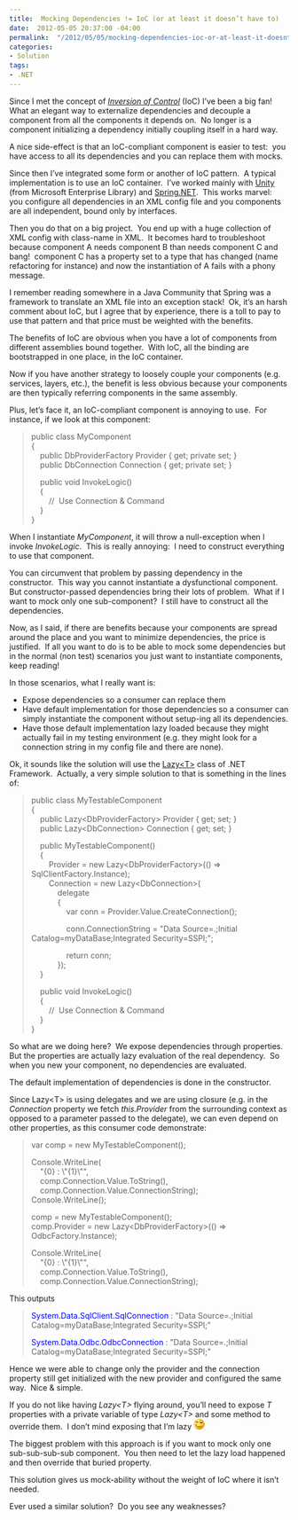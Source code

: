 ```yaml
---
title:  Mocking Dependencies != IoC (or at least it doesn’t have to)
date:  2012-05-05 20:37:00 -04:00
permalink:  "/2012/05/05/mocking-dependencies-ioc-or-at-least-it-doesnt-have-to/"
categories:
- Solution
tags:
- .NET
---
```

<p>Since I met the concept of <em><a href="http://martinfowler.com/bliki/InversionOfControl.html">Inversion of Control</a></em> (IoC) I’ve been a big fan!&#160; What an elegant way to externalize dependencies and decouple a component from all the components it depends on.&#160; No longer is a component initializing a dependency initially coupling itself in a hard way.</p>  <p>A nice side-effect is that an IoC-compliant component is easier to test:&#160; you have access to all its dependencies and you can replace them with mocks.</p>  <p>Since then I’ve integrated some form or another of IoC pattern.&#160; A typical implementation is to use an IoC container.&#160; I’ve worked mainly with <a href="http://msdn.microsoft.com/en-us/library/ff663144.aspx">Unity</a> (from Microsoft Enterprise Library) and <a href="http://www.springframework.net/">Spring.NET</a>.&#160; This works marvel:&#160; you configure all dependencies in an XML config file and you components are all independent, bound only by interfaces.</p>  <p>Then you do that on a big project.&#160; You end up with a huge collection of XML config with class-name in XML.&#160; It becomes hard to troubleshoot because component A needs component B than needs component C and bang!&#160; component C has a property set to a type that has changed (name refactoring for instance) and now the instantiation of A fails with a phony message.</p>  <p>I remember reading somewhere in a Java Community that Spring was a framework to translate an XML file into an exception stack!&#160; Ok, it’s an harsh comment about IoC, but I agree that by experience, there is a toll to pay to use that pattern and that price must be weighted with the benefits.</p>  <p>The benefits of IoC are obvious when you have a lot of components from different assemblies bound together.&#160; With IoC, all the binding are bootstrapped in one place, in the IoC container.</p>  <p>Now if you have another strategy to loosely couple your components (e.g. services, layers, etc.), the benefit is less obvious because your components are then typically referring components in the same assembly.</p>  <p>Plus, let’s face it, an IoC-compliant component is annoying to use.&#160; For instance, if we look at this component:</p>  <blockquote>   <p>public class MyComponent     <br />{      <br />&#160;&#160;&#160; public DbProviderFactory Provider { get; private set; }      <br />&#160;&#160;&#160; public DbConnection Connection { get; private set; }</p>    <p>&#160;&#160;&#160; public void InvokeLogic()     <br />&#160;&#160;&#160; {      <br />&#160;&#160;&#160;&#160;&#160;&#160;&#160; //&#160; Use Connection &amp; Command      <br />&#160;&#160;&#160; }      <br />}</p> </blockquote>  <p>When I instantiate <em>MyComponent</em>, it will throw a null-exception when I invoke <em>InvokeLogic</em>.&#160; This is really annoying:&#160; I need to construct everything to use that component.</p>  <p>You can circumvent that problem by passing dependency in the constructor.&#160; This way you cannot instantiate a dysfunctional component.&#160; But constructor-passed dependencies bring their lots of problem.&#160; What if I want to mock only one sub-component?&#160; I still have to construct all the dependencies.</p>  <p>Now, as I said, if there are benefits because your components are spread around the place and you want to minimize dependencies, the price is justified.&#160; If all you want to do is to be able to mock some dependencies but in the normal (non test) scenarios you just want to instantiate components, keep reading!</p>  <p>In those scenarios, what I really want is:</p>  <ul>   <li>Expose dependencies so a consumer can replace them</li>    <li>Have default implementation for those dependencies so a consumer can simply instantiate the component without setup-ing all its dependencies.</li>    <li>Have those default implementation lazy loaded because they might actually fail in my testing environment (e.g. they might look for a connection string in my config file and there are none).</li> </ul>  <p>Ok, it sounds like the solution will use the <a href="http://msdn.microsoft.com/en-us/library/dd642331.aspx">Lazy&lt;T&gt;</a> class of .NET Framework.&#160; Actually, a very simple solution to that is something in the lines of:</p>  <blockquote>   <p>public class MyTestableComponent     <br />{      <br />&#160;&#160;&#160; public Lazy&lt;DbProviderFactory&gt; Provider { get; set; }      <br />&#160;&#160;&#160; public Lazy&lt;DbConnection&gt; Connection { get; set; }</p>    <p>&#160;&#160;&#160; public MyTestableComponent()     <br />&#160;&#160;&#160; {      <br />&#160;&#160;&#160;&#160;&#160;&#160;&#160; Provider = new Lazy&lt;DbProviderFactory&gt;(() =&gt; SqlClientFactory.Instance);      <br />&#160;&#160;&#160;&#160;&#160;&#160;&#160; Connection = new Lazy&lt;DbConnection&gt;(      <br />&#160;&#160;&#160;&#160;&#160;&#160;&#160;&#160;&#160;&#160;&#160; delegate      <br />&#160;&#160;&#160;&#160;&#160;&#160;&#160;&#160;&#160;&#160;&#160; {      <br />&#160;&#160;&#160;&#160;&#160;&#160;&#160;&#160;&#160;&#160;&#160;&#160;&#160;&#160;&#160; var conn = Provider.Value.CreateConnection();</p>    <p>&#160;&#160;&#160;&#160;&#160;&#160;&#160;&#160;&#160;&#160;&#160;&#160;&#160;&#160;&#160; conn.ConnectionString = &quot;Data Source=.;Initial Catalog=myDataBase;Integrated Security=SSPI;&quot;;</p>    <p>&#160;&#160;&#160;&#160;&#160;&#160;&#160;&#160;&#160;&#160;&#160;&#160;&#160;&#160;&#160; return conn;     <br />&#160;&#160;&#160;&#160;&#160;&#160;&#160;&#160;&#160;&#160;&#160; });      <br />&#160;&#160;&#160; }</p>    <p>&#160;&#160;&#160; public void InvokeLogic()     <br />&#160;&#160;&#160; {      <br />&#160;&#160;&#160;&#160;&#160;&#160;&#160; //&#160; Use Connection &amp; Command      <br />&#160;&#160;&#160; }      <br />}</p> </blockquote>  <p>So what are we doing here?&#160; We expose dependencies through properties.&#160; But the properties are actually lazy evaluation of the real dependency.&#160; So when you new your component, no dependencies are evaluated.</p>  <p>The default implementation of dependencies is done in the constructor.</p>  <p>Since Lazy&lt;T&gt; is using delegates and we are using closure (e.g. in the <em>Connection</em> property we fetch <em>this.Provider</em> from the surrounding context as opposed to a parameter passed to the delegate), we can even depend on other properties, as this consumer code demonstrate:</p>  <blockquote>   <p>var comp = new MyTestableComponent();</p>    <p>Console.WriteLine(     <br />&#160;&#160;&#160; &quot;{0} : \&quot;{1}\&quot;&quot;,      <br />&#160;&#160;&#160; comp.Connection.Value.ToString(),      <br />&#160;&#160;&#160; comp.Connection.Value.ConnectionString);      <br />Console.WriteLine();</p>    <p>comp = new MyTestableComponent();     <br />comp.Provider = new Lazy&lt;DbProviderFactory&gt;(() =&gt; OdbcFactory.Instance);</p>    <p>Console.WriteLine(     <br />&#160;&#160;&#160; &quot;{0} : \&quot;{1}\&quot;&quot;,      <br />&#160;&#160;&#160; comp.Connection.Value.ToString(),      <br />&#160;&#160;&#160; comp.Connection.Value.ConnectionString);</p> </blockquote>  <p>This outputs</p>  <blockquote>   <p><font color="#0000ff">System.Data.SqlClient.SqlConnection</font> : &quot;Data Source=.;Initial Catalog=myDataBase;Integrated Security=SSPI;&quot;</p>    <p><font color="#0000ff">System.Data.Odbc.OdbcConnection</font> : &quot;Data Source=.;Initial Catalog=myDataBase;Integrated Security=SSPI;&quot;</p> </blockquote>  <p>Hence we were able to change only the provider and the connection property still get initialized with the new provider and configured the same way.&#160; Nice &amp; simple.</p>  <p>If you do not like having <em>Lazy&lt;T&gt;</em> flying around, you’ll need to expose <em>T</em> properties with a private variable of type <em>Lazy&lt;T&gt;</em> and some method to override them.&#160; I don’t mind exposing that I’m lazy <img style="border-style:none;" class="wlEmoticon wlEmoticon-winkingsmile" alt="Winking smile" src="assets/2012/5/mocking-dependencies-ioc-or-at-least-it-doesnt-have-to/wlemoticon-winkingsmile.png" /></p>  <p>The biggest problem with this approach is if you want to mock only one sub-sub-sub-sub component.&#160; You then need to let the lazy load happened and then override that buried property.</p>  <p>This solution gives us mock-ability without the weight of IoC where it isn’t needed.</p>  <p>Ever used a similar solution?&#160; Do you see any weaknesses?</p>